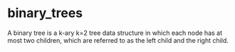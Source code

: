 # binary_trees
A binary tree is a k-ary k=2 tree data structure in which each node has at most two children, which are referred to as the left child and the right child.
